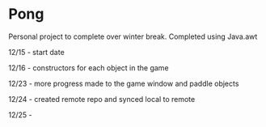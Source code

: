 # Pong
Personal project to complete over winter break. Completed using Java.awt


12/15 - start date

12/16 - constructors for each object in the game

12/23 - more progress made to the game window and paddle objects 

12/24 - created remote repo and synced local to remote

12/25 -
